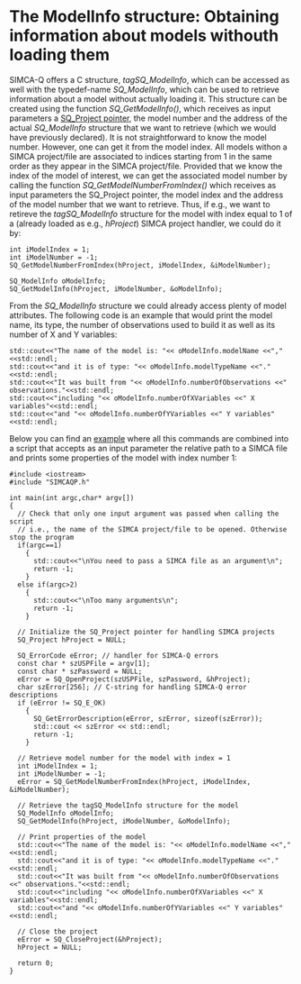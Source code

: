 # The ModelInfo structure: Obtaining information about models withouth loading them

SIMCA-Q offers a C structure, *tagSQ_ModelInfo*, which can be accessed as well with the typedef-name *SQ_ModelInfo*, which can be used to retrieve information about a model without actually loading it. This structure can be created using the function *SQ_GetModelInfo()*, which receives as input parameters a [SQ_Project pointer](../02_HandlingProjects/HandlingProjects.md), the model number and the address of the actual *SQ_ModelInfo* structure that we want to retrieve (which we would have previously declared). It is not straightforward to know the model number. However, one can get it from the model index. All models withon a SIMCA project/file are associated to indices starting from 1 in the same order as they appear in the SIMCA project/file. Provided that we know the index of the model of interest, we can get the associated model number by calling the function *SQ_GetModelNumberFromIndex()* which receives as input parameters the SQ_Project pointer, the model index and the address of the model number that we want to retrieve. Thus, if e.g., we want to retireve the *tagSQ_ModelInfo* structure for the model with index equal to 1 of a (already loaded as e.g., *hProject*) SIMCA project handler, we could do it by:
```
int iModelIndex = 1;
int iModelNumber = -1;  
SQ_GetModelNumberFromIndex(hProject, iModelIndex, &iModelNumber);

SQ_ModelInfo oModelInfo;
SQ_GetModelInfo(hProject, iModelNumber, &oModelInfo);
```

From the *SQ_ModelInfo* structure we could already access plenty of model attributes. The following code is an example that would print the model name, its type, the number of observations used to build it as well as its number of X and Y variables:
```
std::cout<<"The name of the model is: "<< oModelInfo.modelName <<","<<std::endl;
std::cout<<"and it is of type: "<< oModelInfo.modelTypeName <<"."<<std::endl;
std::cout<<"It was built from "<< oModelInfo.numberOfObservations <<" observations."<<std::endl;
std::cout<<"including "<< oModelInfo.numberOfXVariables <<" X variables"<<std::endl;
std::cout<<"and "<< oModelInfo.numberOfYVariables <<" Y variables"<<std::endl;
```

Below you can find an [example](ModelInfo_Introduction.cpp) where all this commands are combined into a script that accepts as an input parameter the relative path to a SIMCA file and prints some properties of the model with index number 1:
```
#include <iostream>
#include "SIMCAQP.h"

int main(int argc,char* argv[])
{
  // Check that only one input argument was passed when calling the script
  // i.e., the name of the SIMCA project/file to be opened. Otherwise stop the program
  if(argc==1)
    {
      std::cout<<"\nYou need to pass a SIMCA file as an argument\n";
      return -1;
    }
  else if(argc>2)
    {
      std::cout<<"\nToo many arguments\n";
      return -1;
    }
  
  // Initialize the SQ_Project pointer for handling SIMCA projects
  SQ_Project hProject = NULL;

  SQ_ErrorCode eError; // handler for SIMCA-Q errors
  const char * szUSPFile = argv[1];
  const char * szPassword = NULL;
  eError = SQ_OpenProject(szUSPFile, szPassword, &hProject);
  char szError[256]; // C-string for handling SIMCA-Q error descriptions
  if (eError != SQ_E_OK)
    {            
      SQ_GetErrorDescription(eError, szError, sizeof(szError));
      std::cout << szError << std::endl;
      return -1;
    }

  // Retrieve model number for the model with index = 1
  int iModelIndex = 1;
  int iModelNumber = -1;  
  eError = SQ_GetModelNumberFromIndex(hProject, iModelIndex, &iModelNumber);

  // Retrieve the tagSQ_ModelInfo structure for the model
  SQ_ModelInfo oModelInfo;
  SQ_GetModelInfo(hProject, iModelNumber, &oModelInfo);

  // Print properties of the model
  std::cout<<"The name of the model is: "<< oModelInfo.modelName <<","<<std::endl;
  std::cout<<"and it is of type: "<< oModelInfo.modelTypeName <<"."<<std::endl;
  std::cout<<"It was built from "<< oModelInfo.numberOfObservations <<" observations."<<std::endl;
  std::cout<<"including "<< oModelInfo.numberOfXVariables <<" X variables"<<std::endl;
  std::cout<<"and "<< oModelInfo.numberOfYVariables <<" Y variables"<<std::endl;

  // Close the project
  eError = SQ_CloseProject(&hProject);
  hProject = NULL;

  return 0;
}
```